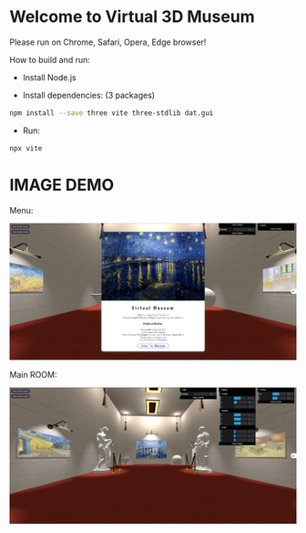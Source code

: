 # Welcome to Virtual 3D Museum
Please run on Chrome, Safari, Opera, Edge browser!

How to build and run:

- Install Node.js

- Install dependencies: (3 packages)
```bash
npm install --save three vite three-stdlib dat.gui
```

- Run:
```bash
npx vite
```

# IMAGE DEMO
Menu:

![Manu Image](./public/img/menu.png)

Main ROOM:

![Main Room Image](./public/img/mainroom.png)